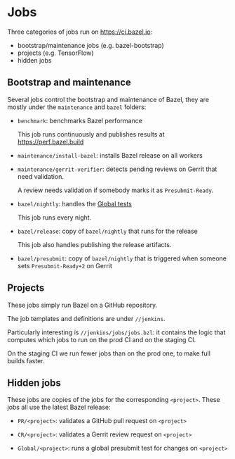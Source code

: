 # Jobs

Three categories of jobs run on https://ci.bazel.io:

*   bootstrap/maintenance jobs (e.g. bazel-bootstrap)
*   projects (e.g. TensorFlow)
*   hidden jobs

## Bootstrap and maintenance

Several jobs control the bootstrap and maintenance of Bazel, they
are mostly under the `maintenance` and `bazel` folders:

*   `benchmark`: benchmarks Bazel performance
    
    This job runs continuously and publishes results at https://perf.bazel.build

*   `maintenance/install-bazel`: installs Bazel release on all workers
*   `maintenance/gerrit-verifier`: detects pending reviews on Gerrit that
    need validation.

    A review needs validation if somebody marks it as `Presubmit-Ready`.

*   `bazel/nightly`: handles the [Global tests](docs/bazel-monitoring.md#global-tests)

    This job runs every night.

*   `bazel/release`: copy of `bazel/nightly` that runs for the release

    This job also handles publishing the release artifacts.

*   `bazel/presubmit`: copy of `bazel/nightly` that is triggered when someone
     sets `Presubmit-Ready+2` on Gerrit

## Projects

These jobs simply run Bazel on a GitHub repository.

The job templates and definitions are under `//jenkins`.

Particularly interesting is `//jenkins/jobs/jobs.bzl`: it contains the logic
that computes which jobs to run on the prod CI and on the staging CI.

On the staging CI we run fewer jobs than on the prod one, to make full builds
faster.

## Hidden jobs

These jobs are copies of the jobs for the corresponding `<project>`. These jobs
all use the latest Bazel release:

*   `PR/<project>`: validates a GitHub pull request on `<project>`

*   `CR/<project>`: validates a Gerrit review request on `<project>`

*   `Global/<project>`: runs a global presubmit test for changes on `<project>`
